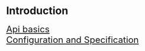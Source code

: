 # Introduction
<font size="5">[Api basics](./api-basics)</font><br>
<font size="5">[Configuration and Specification](./api-configurations)</font><br>
